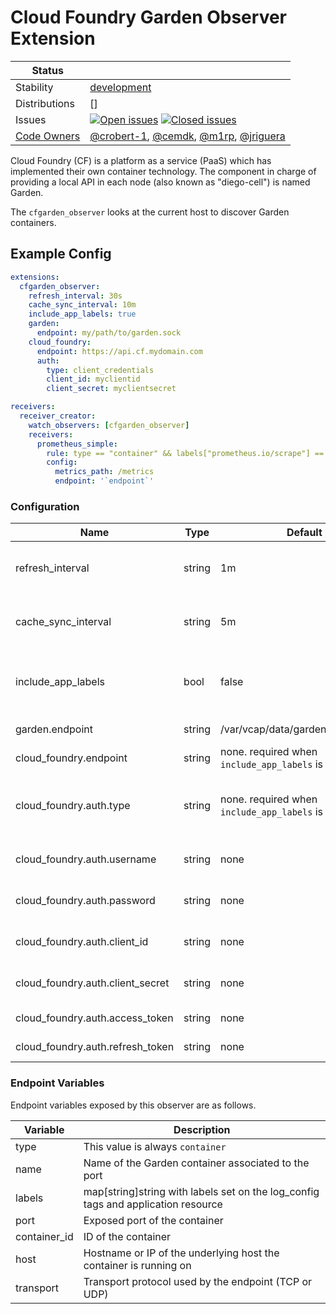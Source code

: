 # Cloud Foundry Garden Observer Extension

<!-- status autogenerated section -->
| Status        |           |
| ------------- |-----------|
| Stability     | [development]  |
| Distributions | [] |
| Issues        | [![Open issues](https://img.shields.io/github/issues-search/open-telemetry/opentelemetry-collector-contrib?query=is%3Aissue%20is%3Aopen%20label%3Aextension%2Fcfgardenobserver%20&label=open&color=orange&logo=opentelemetry)](https://github.com/open-telemetry/opentelemetry-collector-contrib/issues?q=is%3Aopen+is%3Aissue+label%3Aextension%2Fcfgardenobserver) [![Closed issues](https://img.shields.io/github/issues-search/open-telemetry/opentelemetry-collector-contrib?query=is%3Aissue%20is%3Aclosed%20label%3Aextension%2Fcfgardenobserver%20&label=closed&color=blue&logo=opentelemetry)](https://github.com/open-telemetry/opentelemetry-collector-contrib/issues?q=is%3Aclosed+is%3Aissue+label%3Aextension%2Fcfgardenobserver) |
| [Code Owners](https://github.com/open-telemetry/opentelemetry-collector-contrib/blob/main/CONTRIBUTING.md#becoming-a-code-owner)    | [@crobert-1](https://www.github.com/crobert-1), [@cemdk](https://www.github.com/cemdk), [@m1rp](https://www.github.com/m1rp), [@jriguera](https://www.github.com/jriguera) |

[development]: https://github.com/open-telemetry/opentelemetry-collector/blob/main/docs/component-stability.md#development
<!-- end autogenerated section -->

Cloud Foundry (CF) is a platform as a service (PaaS) which has implemented their own container technology. The component in charge of providing a local API in each node (also known as "diego-cell") is named Garden.

The `cfgarden_observer` looks at the current host to discover Garden containers.

## Example Config

```yaml
extensions:
  cfgarden_observer:
    refresh_interval: 30s
    cache_sync_interval: 10m
    include_app_labels: true
    garden:
      endpoint: my/path/to/garden.sock
    cloud_foundry:
      endpoint: https://api.cf.mydomain.com
      auth:
        type: client_credentials
        client_id: myclientid
        client_secret: myclientsecret

receivers:
  receiver_creator:
    watch_observers: [cfgarden_observer]
    receivers:
      prometheus_simple:
        rule: type == "container" && labels["prometheus.io/scrape"] == "true" 
        config:
          metrics_path: /metrics
          endpoint: '`endpoint`'
```

### Configuration

| Name                             | Type   | Default                                                   | Description                                                        |
| -------------------------------- | ------ | --------------------------------------------------------- | ------------------------------------------------------------------ |
| refresh_interval                 | string | 1m                                                        | Determines how often to look for changes in endpoints.             |
| cache_sync_interval              | string | 5m                                                        | Determines how often app metadata cache is refreshed               |
| include_app_labels               | bool   | false                                                     | Determines whether or not app labels get added to container labels |
| garden.endpoint                  | string | /var/vcap/data/garden/garden.sock                         | Path to garden socket.                                             |
| cloud_foundry.endpoint           | string | none. required when `include_app_labels` is set to `true` | CloudFoundry API endpoint                                          |
| cloud_foundry.auth.type          | string | none. required when `include_app_labels` is set to `true` | Authentication type, one of: user_pass, client_credentials, token  |
| cloud_foundry.auth.username      | string | none                                                      | Username (auth.type: user_pass)                                    |
| cloud_foundry.auth.password      | string | none                                                      | Password (auth.type: user_pass)                                    |
| cloud_foundry.auth.client_id     | string | none                                                      | Client ID (auth.type: client_credentials)                          |
| cloud_foundry.auth.client_secret | string | none                                                      | Client Secret (auth.type: client_credentials)                      |
| cloud_foundry.auth.access_token  | string | none                                                      | Access Token (auth.type: token)                                    |
| cloud_foundry.auth.refresh_token | string | none                                                      | Refresh Token (auth.type: token)                                   |


### Endpoint Variables

Endpoint variables exposed by this observer are as follows.

| Variable     | Description                                                                       |
| ------------ | --------------------------------------------------------------------------------- |
| type         | This value is always `container`                                                  |
| name         | Name of the Garden container associated to the port                               |
| labels       | map[string]string with labels set on the log_config tags and application resource |
| port         | Exposed port of the container                                                     |
| container_id | ID of the container                                                               |
| host         | Hostname or IP of the underlying host the container is running on                 |
| transport    | Transport protocol used by the endpoint (TCP or UDP)                              |
